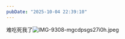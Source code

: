 ```yaml
---
pubDate: "2025-10-04 22:39:10"
---
```


难吃死我了![IMG-9308-mgcdpsgs27i0h.jpeg](https://cdn.jsdelivr.net/gh/SUNSIR007/picx-images-hosting@master/images/2025/10/IMG-9308-mgcdpsgs27i0h.jpeg)

